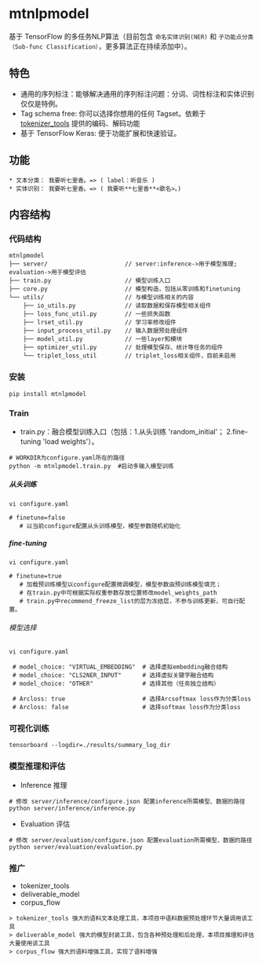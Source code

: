 # mtnlpmodel

基于 TensorFlow 的多任务NLP算法（目前包含 `命名实体识别(NER)` 和 `子功能点分类（Sub-func Classification）`，更多算法正在持续添加中）。

## 特色
* 通用的序列标注：能够解决通用的序列标注问题：分词、词性标注和实体识别仅仅是特例。
* Tag schema free: 你可以选择你想用的任何 Tagset。依赖于 [tokenizer_tools](https://github.com/howl-anderson/tokenizer_tools) 提供的编码、解码功能
* 基于 TensorFlow Keras: 便于功能扩展和快速验证。

## 功能
```
* 文本分类： 我要听七里香。=> ( label：听音乐 )
* 实体识别： 我要听七里香。=> ( 我要听**七里香**<歌名>。)
```
## 内容结构
### 代码结构
```
mtnlpmodel
├── server/                      // server:inference->用于模型推理; evaluation->用于模型评估     
├── train.py                     // 模型训练入口
├── core.py                      // 模型构造，包括从零训练和finetuning
└── utils/                       // 与模型训练相关的内容
    ├── io_utils.py              // 读取数据和保存模型相关组件
    ├── loss_func_util.py        // 一些损失函数
    ├── lrset_util.py            // 学习率修改组件
    ├── input_process_util.py    // 输入数据预处理组件
    ├── model_util.py            // 一些layer和模块
    ├── optimizer_util.py        // 处理模型保存、统计等任务的组件
    └── triplet_loss_util        // triplet_loss相关组件，目前未启用

```
### 安装
```
pip install mtnlpmodel
```
### Train
* train.py：融合模型训练入口（包括：1.从头训练 'random_initial'；
                                 2.fine-tuning 'load weights'）。
```
# WORKDIR为configure.yaml所在的路径
python -m mtnlpmodel.train.py  #启动多输入模型训练
```
##### 从头训练
```
vi configure.yaml 

# finetune=false 
   # 以当前configure配置从头训练模型，模型参数随机初始化
```
##### fine-tuning
```
vi configure.yaml

# finetune=true 
   # 加载预训练模型以configure配置微调模型，模型参数由预训练模型填充；
   # 在train.py中可根据实际权重参数存放位置修改model_weights_path
   # train.py中recommend_freeze_list的层为冻结层，不参与训练更新，可自行配置。
```
###### 模型选择
```
vi configure.yaml 

 # model_choice: "VIRTUAL_EMBEDDING"  # 选择虚拟embedding融合结构
 # model_choice: "CLS2NER_INPUT"      # 选择虚拟关键字融合结构
 # model_choice: "OTHER"              # 选择其他（任务独立结构）

 # Arcloss: true                      # 选择Arcsoftmax loss作为分类loss
 # Arcloss: false                     # 选择softmax loss作为分类loss
```
### 可视化训练
```
tensorboard --logdir=./results/summary_log_dir
```
### 模型推理和评估
* Inference 推理
```
# 修改 server/inference/configure.json 配置inference所需模型、数据的路径
python server/inference/inference.py
```
* Evaluation 评估
```
# 修改 server/evaluation/configure.json 配置evaluation所需模型、数据的路径
python server/evaluation/evaluation.py
```

### 推广
* tokenizer_tools
* deliverable_model
* corpus_flow
```
> tokenizer_tools 强大的语料文本处理工具，本项目中语料数据预处理环节大量调用该工具
> deliverable_model 强大的模型封装工具，包含各种预处理和后处理，本项目推理和评估大量使用该工具
> corpus_flow 强大的语料增强工具，实现了语料增强
```
